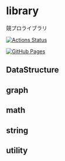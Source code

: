 # library

競プロライブラリ

[![Actions Status](https://github.com/boutarou/library/workflows/verify/badge.svg)](https://github.com/boutarou/library/actions) 

[![GitHub Pages](https://img.shields.io/static/v1?label=GitHub+Pages&message=+&color=brightgreen&logo=github)](https://boutarou.github.io/library/) 

## DataStructure

## graph

## math

## string

## utility
